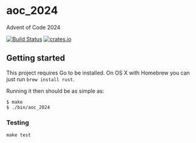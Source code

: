 # aoc_2024

Advent of Code 2024

[![Build Status](https://travis-ci.org/chess-seventh/aoc_2024.svg?branch=master)](https://travis-ci.org/chess-seventh/aoc_2024)
[![crates.io](https://img.shields.io/crates/v/aoc_2024.svg)](https://crates.io/crates/aoc_2024)

## Getting started

This project requires Go to be installed. On OS X with Homebrew you can just run `brew install rust`.

Running it then should be as simple as:

```console
$ make
$ ./bin/aoc_2024
```

### Testing

``make test``
